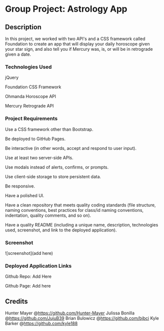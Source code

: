 # Group Project: Astrology App

## Description
In this project, we worked with two API's and a CSS framework called Foundation to create an app that will display your daily horoscope given your star sign, and also tell you if Mercury was, is, or will be in retrograde given a date. 

### Technologies Used 
jQuery

Foundation CSS Framework

Ohmanda Horoscope API

Mercury Retrograde API



### Project Requirements
Use a CSS framework other than Bootstrap.

Be deployed to GitHub Pages.

Be interactive (in other words, accept and respond to user input).

Use at least two server-side APIs.

Use modals instead of alerts, confirms, or prompts.

Use client-side storage to store persistent data.

Be responsive.

Have a polished UI.

Have a clean repository that meets quality coding standards (file structure, naming conventions, best practices for class/id naming conventions, indentation, quality comments, and so on).

Have a quality README (including a unique name, description, technologies used, screenshot, and link to the deployed application).

### Screenshot

![screenshot](add here)



### Deployed Application Links

Github Repo: Add Here

Github Page: Add here

## Credits

Hunter Mayer @https://github.com/Hunter-Mayer
Julissa Bonilla @https://github.com/JujuB39
Brian Bulowicz @https://github.com/bjbci
Kyle Barker @https://github.com/kyle188